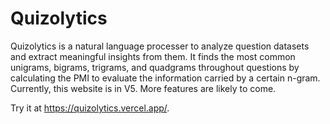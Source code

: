 # Quizolytics
Quizolytics is a natural language processer to analyze question datasets and extract meaningful insights from them. It finds the most common unigrams, bigrams, trigrams, and quadgrams throughout questions by calculating the PMI to evaluate the information carried by a certain n-gram. Currently, this website is in V5. More features are likely to come.

Try it at https://quizolytics.vercel.app/.
